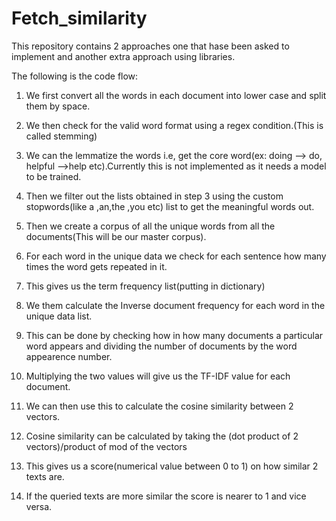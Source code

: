 # Fetch_similarity

This repository contains 2 approaches one that hase been asked to implement and another extra approach using libraries.

The following is the code flow:

1) We first convert all the words in each document into lower case and split them by space.

2) We then check for the valid word format using a regex condition.(This is called stemming)

3) We can the lemmatize the words i.e, get the core word(ex: doing --> do, helpful -->help etc).Currently this is not implemented as it needs a model to be trained.

4) Then we filter out the lists obtained in step 3 using the custom stopwords(like a ,an,the ,you etc) list to get the meaningful words out.

5) Then we create a corpus of all the unique words from all the documents(This will be our master corpus).

6) For each word in the unique data we check for each sentence how many times the word gets repeated in it.

7) This gives us the term frequency list(putting in dictionary)

8) We them calculate the Inverse document frequency for each word in the unique data list.

9) This can be done by checking how in how many documents a particular word appears and dividing the number of documents by the word appearence number.

10) Multiplying the two values will give us the TF-IDF value for each document.

11) We can then use this to calculate the cosine similarity between 2 vectors.

12) Cosine similarity can be calculated by taking the (dot product of 2 vectors)/product of mod of the vectors

13) This gives us a score(numerical value between 0 to 1) on how similar 2 texts are.

14) If the queried texts are more similar the score is nearer to 1 and vice versa.
